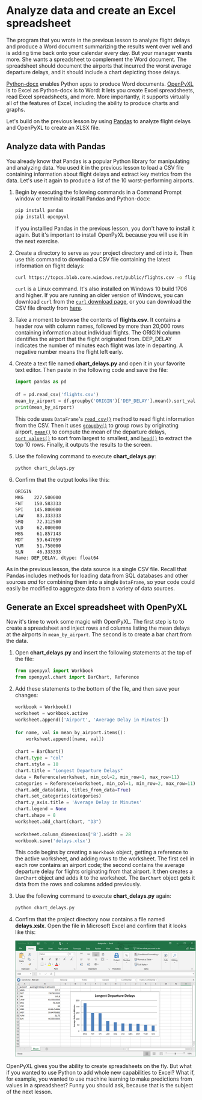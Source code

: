 # Analyze data and create an Excel spreadsheet

The program that you wrote in the previous lesson to analyze flight delays and produce a Word document summarizing the results went over well and is adding time back onto your calendar every day. But your manager wants more. She wants a spreadsheet to complement the Word document. The spreadsheet should document the airports that incurred the worst average departure delays, and it should include a chart depicting those delays.

[Python-docx](https://python-docx.readthedocs.io/en/latest/) enables Python apps to produce Word documents. [OpenPyXL](https://openpyxl.readthedocs.io/en/stable/) is to Excel as Python-docx is to Word: It lets you create Excel spreadsheets, read Excel spreadsheets, and more. More importantly, it supports virtually all of the features of Excel, including the ability to produce charts and graphs.

Let's build on the previous lesson by using [Pandas](https://pandas.pydata.org/) to analyze flight delays and OpenPyXL to create an XLSX file.

## Analyze data with Pandas

You already know that Pandas is a popular Python library for manipulating and analyzing data. You used it in the previous lesson to load a CSV file containing information about flight delays and extract key metrics from the data. Let's use it again to produce a list of the 10 worst-performing airports.

1. Begin by executing the following commands in a Command Prompt window or terminal to install Pandas and Python-docx:

	```bash
	pip install pandas
	pip install openpyxl
	```

    If you installled Pandas in the previous lesson, you don't have to install it again. But it's important to install OpenPyXL because you will use it in the next exercise.

1. Create a directory to serve as your project directory and `cd` into it. Then use this command to download a CSV file containing the latest information on flight delays:

	```bash
	curl https://topcs.blob.core.windows.net/public/flights.csv -o flights.csv
	```

	`curl` is a Linux command. It's also installed on Windows 10 build 1706 and higher. If you are running an older version of Windows, you can download `curl` from the [`curl` download page](https://curl.haxx.se/download.html), or you can download the CSV file directly from [here](https://topcs.blob.core.windows.net/public/flights.csv).

1. Take a moment to browse the contents of **flights.csv**. It contains a header row with column names, followed by more than 20,000 rows containing information about individual flights. The ORIGIN column identifies the airport that the flight originated from. DEP_DELAY indicates the number of minutes each flight was late in departing. A negative number means the flight left early.

1. Create a text file named **chart_delays.py** and open it in your favorite text editor. Then paste in the following code and save the file:

	```python
	import pandas as pd
	
	df = pd.read_csv('flights.csv')
    mean_by_airport = df.groupby('ORIGIN')['DEP_DELAY'].mean().sort_values(ascending=False).head(10)
	print(mean_by_airport)
	```

 	This code uses `DataFrame`'s [`read_csv()`](https://pandas.pydata.org/pandas-docs/stable/reference/api/pandas.read_csv.html) method to read flight information from the CSV. Then it uses [`groupby()`](https://pandas.pydata.org/pandas-docs/stable/reference/api/pandas.DataFrame.groupby.html) to group rows by originating airport, [`mean()`](https://pandas.pydata.org/pandas-docs/stable/reference/api/pandas.DataFrame.mean.html) to compute the mean of the departure delays, [`sort_values()`](https://pandas.pydata.org/pandas-docs/stable/reference/api/pandas.DataFrame.sort_values.html) to sort from largest to smallest, and [`head()`](https://pandas.pydata.org/pandas-docs/stable/reference/api/pandas.DataFrame.head.html) to extract the top 10 rows. Finally, it outputs the results to the screen.

1. Use the following command to execute **chart_delays.py**:

	```bash
	python chart_delays.py
	```

1. Confirm that the output looks like this:

	```
    ORIGIN
    MKG    227.500000
    FNT    150.583333
    SPI    145.800000
    LAW     83.333333
    SRQ     72.312500
    VLD     62.000000
    MBS     61.857143
    MDT     59.647059
    YUM     51.750000
    SLN     46.333333
    Name: DEP_DELAY, dtype: float64
	```

As in the previous lesson, the data source is a single CSV file. Recall that Pandas includes methods for loading data from SQL databases and other sources *and* for combining them into a single `DataFrame`, so your code could easily be modified to aggregate data from a variety of data sources.

## Generate an Excel spreadsheet with OpenPyXL

Now it's time to work some magic with OpenPyXL. The first step is to to create a spreadsheet and inject rows and columns listing the mean delays at the airports in `mean_by_airport`. The second is to create a bar chart from the data.

1. Open **chart_delays.py** and insert the following statements at the top of the file:

	```python
    from openpyxl import Workbook
    from openpyxl.chart import BarChart, Reference
	```

1. Add these statements to the bottom of the file, and then save your changes:

	```python
    workbook = Workbook()
    worksheet = workbook.active
    worksheet.append(['Airport', 'Average Delay in Minutes'])

    for name, val in mean_by_airport.items():
        worksheet.append([name, val])

    chart = BarChart()
    chart.type = "col"
    chart.style = 10
    chart.title = "Longest Departure Delays"
    data = Reference(worksheet, min_col=2, min_row=1, max_row=11)
    categories = Reference(worksheet, min_col=1, min_row=2, max_row=11)
    chart.add_data(data, titles_from_data=True)
    chart.set_categories(categories)
    chart.y_axis.title = 'Average Delay in Minutes'
    chart.legend = None
    chart.shape = 8
    worksheet.add_chart(chart, "D3")

    worksheet.column_dimensions['B'].width = 28
    workbook.save('delays.xlsx')
	```

    This code begins by creating a `Workbook` object, getting a reference to the active worksheet, and adding rows to the worksheet. The first cell in each row contains an airport code; the second contains the average departure delay for flights originating from that airport. It then creates a `BarChart` object and adds it to the worksheet. The `BarChart` object gets it data from the rows and columns added previously.

1. Use the following command to execute **chart_delays.py** again:

	```bash
	python chart_delays.py
	```

1. Confirm that the project directory now contains a file named **delays.xslx**. Open the file in Microsoft Excel and confirm that it looks like this:

    ![Bar chart depicting airport delays](media/openpyxl.png)

OpenPyXL gives you the ability to create spreadsheets on the fly. But what if you wanted to use Python to add whole new capabilities to Excel? What if, for example, you wanted to use machine learning to make predictions from values in a spreadsheet? Funny you should ask, because that is the subject of the next lesson.